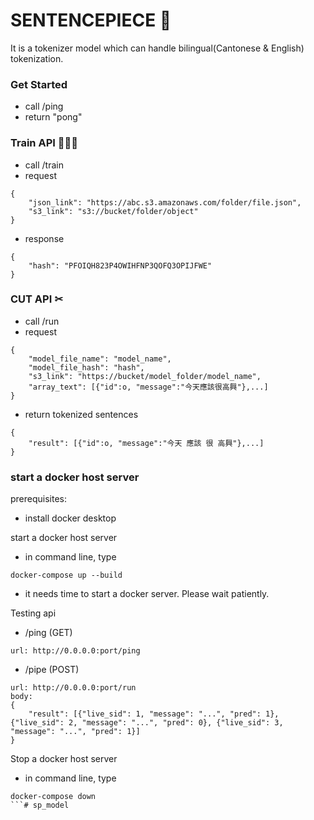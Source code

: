 # SENTENCEPIECE 📝
It is a tokenizer model which can handle bilingual(Cantonese & English) tokenization.

### Get Started
- call /ping
- return "pong"

### Train API 🏃🏻‍♂️
- call /train
- request
```
{
    "json_link": "https://abc.s3.amazonaws.com/folder/file.json",
    "s3_link": "s3://bucket/folder/object"
}
```
- response
```
{
    "hash": "PFOIQH823P4OWIHFNP3QOFQ3OPIJFWE"
}
```

### CUT API ✂
- call /run
- request
```
{
    "model_file_name": "model_name",
    "model_file_hash": "hash",
    "s3_link": "https://bucket/model_folder/model_name",
    "array_text": [{"id":o, "message":"今天應該很高興"},...]
}
```
- return tokenized sentences
```
{
    "result": [{"id":o, "message":"今天 應該 很 高興"},...]
}
```

### start a docker host server
prerequisites:
- install docker desktop

start a docker host server
- in command line, type 
```
docker-compose up --build
```
- it needs time to start a docker server. Please wait patiently.

Testing api
- /ping (GET)
```
url: http://0.0.0.0:port/ping
```
- /pipe (POST)
```
url: http://0.0.0.0:port/run
body: 
{
    "result": [{"live_sid": 1, "message": "...", "pred": 1}, {"live_sid": 2, "message": "...", "pred": 0}, {"live_sid": 3, "message": "...", "pred": 1}] 
}
```

Stop a docker host server
- in command line, type
```
docker-compose down
```# sp_model
